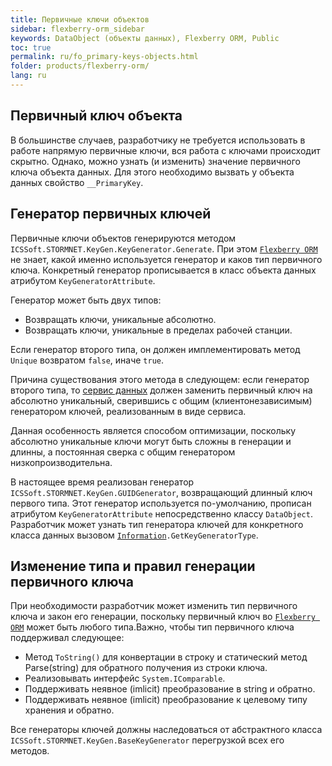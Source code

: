 ```yaml
---
title: Первичные ключи объектов
sidebar: flexberry-orm_sidebar
keywords: DataObject (объекты данных), Flexberry ORM, Public
toc: true
permalink: ru/fo_primary-keys-objects.html
folder: products/flexberry-orm/
lang: ru
---
```


## Первичный ключ объекта

В большинстве случаев, разработчику не требуется использовать в работе напрямую первичные ключи, вся работа с ключами происходит скрытно. Однако, можно узнать (и изменить) значение первичного ключа объекта данных. Для этого необходимо вызвать у объекта данных свойство `__PrimaryKey`.

## Генератор первичных ключей

Первичные ключи объектов генерируются методом `ICSSoft.STORMNET.KeyGen.KeyGenerator.Generate`. При этом [`Flexberry ORM`](fo_flexberry-orm.html) не знает, какой именно используется генератор и каков тип первичного ключа. Конкретный генератор прописывается в класс объекта данных атрибутом `KeyGeneratorAttribute`.

Генератор может быть двух типов:

* Возвращать ключи, уникальные абсолютно.
* Возвращать ключи, уникальные в пределах рабочей станции.

Если генератор второго типа, он должен имплементировать метод `Unique` возвратом `false`, иначе `true`.

Причина существования этого метода в следующем: если генератор второго типа, то [сервис данных](fo_data-service.html) должен заменить первичный ключ на абсолютно уникальный, сверившись с общим (клиентонезависимым) генератором ключей, реализованным в виде сервиса.

Данная особенность является способом оптимизации, поскольку абсолютно уникальные ключи могут быть сложны в генерации и длинны, а постоянная сверка с общим генератором низкопроизводительна.

В настоящее время реализован генератор `ICSSoft.STORMNET.KeyGen.GUIDGenerator`, возвращающий длинный ключ первого типа. Этот генератор используется по-умолчанию, прописан атрибутом `KeyGeneratorAttribute` непосредственно классу `DataObject`.
Разработчик может узнать тип генератора ключей для конкретного класса данных вызовом [`Information`](fo_information-class-as-metadata-supervisor.html)`.GetKeyGeneratorType`.

## Изменение типа и правил генерации первичного ключа

При необходимости разработчик может изменить тип первичного ключа и закон его генерации, поскольку первичный ключ во [`Flexberry ORM`](fo_flexberry-orm.html) может быть любого типа.Важно, чтобы тип первичного ключа поддерживал следующее:
* Метод `ToString()` для конвертации в строку и статический метод Parse(string) для обратного получения из строки ключа.
* Реализовывать интерфейс `System.IСomparable`.
* Поддерживать неявное (imlicit) преобразование в string и обратно.
* Поддерживать неявное (imlicit) преобразование к целевому типу хранения и обратно.

Все генераторы ключей должны наследоваться от абстрактного класса `ICSSoft.STORMNET.KeyGen.BaseKeyGenerator` перегрузкой всех его методов.


